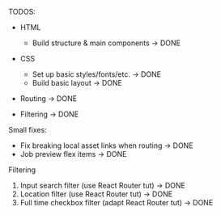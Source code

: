 TODOS:

- HTML
  - Build structure & main components -> DONE
- CSS

  - Set up basic styles/fonts/etc. -> DONE
  - Build basic layout -> DONE

- Routing -> DONE
- Filtering -> DONE

Small fixes:

- Fix breaking local asset links when routing -> DONE
- Job preview flex items -> DONE

Filtering

1. Input search filter (use React Router tut) -> DONE
2. Location filter (use React Router tut) -> DONE
3. Full time checkbox filter (adapt React Router tut) -> DONE
